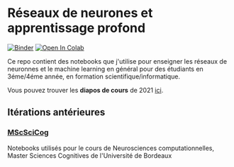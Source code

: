 # Réseaux de neurones et apprentissage profond

[![Binder](https://mybinder.org/badge_logo.svg)](https://mybinder.org/v2/gh/thalitadru/CoursNNDL/HEAD?urlpath=lab)
[![Open In Colab](https://colab.research.google.com/assets/colab-badge.svg)](https://colab.research.google.com/github/thalitadruCoursNNDL/blob/master)

Ce repo contient des notebooks que j'utilise pour enseigner les réseaux de neuronnes et le machine learning en général pour des étudiants en 3éme/4éme année, en formation scientifique/informatique.

Vous pouvez trouver les **diapos de cours** de 2021 [ici](https://mega.nz/folder/l10SESwR#-x1zuMwcVXjt9uSHyB2V0A).


## Itérations antérieures
### [MScSciCog](https://github.com/thalitadru/CoursNNDL/releases/tag/MScCog2018)
Notebooks utilisés pour le cours de Neurosciences computationnelles, Master Sciences Cognitives de l'Université de Bordeaux
